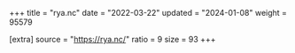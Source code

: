 +++
title = "rya.nc"
date = "2022-03-22"
updated = "2024-01-08"
weight = 95579

[extra]
source = "https://rya.nc/"
ratio = 9
size = 93
+++
